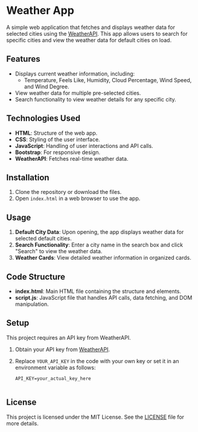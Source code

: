 # Weather App

A simple web application that fetches and displays weather data for selected cities using the [WeatherAPI](https://www.weatherapi.com/). This app allows users to search for specific cities and view the weather data for default cities on load.

## Features

- Displays current weather information, including:
  - Temperature, Feels Like, Humidity, Cloud Percentage, Wind Speed, and Wind Degree.
- View weather data for multiple pre-selected cities.
- Search functionality to view weather details for any specific city.

## Technologies Used

- **HTML**: Structure of the web app.
- **CSS**: Styling of the user interface.
- **JavaScript**: Handling of user interactions and API calls.
- **Bootstrap**: For responsive design.
- **WeatherAPI**: Fetches real-time weather data.

## Installation

1. Clone the repository or download the files.
2. Open `index.html` in a web browser to use the app.

## Usage

1. **Default City Data**: Upon opening, the app displays weather data for selected default cities.
2. **Search Functionality**: Enter a city name in the search box and click "Search" to view the weather data.
3. **Weather Cards**: View detailed weather information in organized cards.

## Code Structure

- **index.html**: Main HTML file containing the structure and elements.
- **script.js**: JavaScript file that handles API calls, data fetching, and DOM manipulation.

## Setup

This project requires an API key from WeatherAPI.

1. Obtain your API key from [WeatherAPI](https://www.weatherapi.com/).
2. Replace `YOUR_API_KEY` in the code with your own key or set it in an environment variable as follows:

   ```plaintext
   API_KEY=your_actual_key_here


## License

This project is licensed under the MIT License. See the [LICENSE](https://github.com/JaidiSaamer/Weather_App/blob/main/LICENSE) file for more details.
